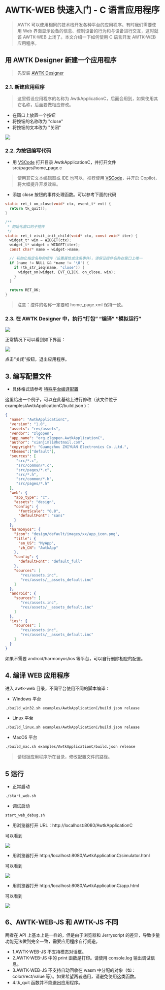 # AWTK-WEB 快速入门 - C 语言应用程序

> AWTK 可以使用相同的技术栈开发各种平台的应用程序。有时我们需要使用 Web 界面显示设备的信息、控制设备的行为和与设备进行交互，这时就该 AWTK-WEB 上场了。本文介绍一下如何使用 C 语言开发 AWTK-WEB 应用程序。

## 用 AWTK Designer 新建一个应用程序

> 先安装 [AWTK Designer](https://awtk.zlg.cn/web/index.html)

### 2.1. 新建应用程序

> 这里假设应用程序的名称为 AwtkApplicationC，后面会用到，如果使用其它名称，后面要做相应修改。

* 在窗口上放置一个按钮
* 将按钮的名称改为 "close"
* 将按钮的文本改为 "关闭"

![](images/app_c1.png)

### 2.2. 为按钮编写代码

* 用 [VSCode](https://code.visualstudio.com/) 打开目录 AwtkApplicationC，并打开文件 src/pages/home_page.c 

> 使用其它文本编辑器或 IDE 也可以，推荐使用 [VSCode](https://code.visualstudio.com/)，并开启 Copilot，将大幅提升开发效率。

* 添加 close 按钮的事件处理函数。可以参考下面的代码

```c
static ret_t on_close(void* ctx, event_t* evt) {
  return tk_quit();
}

/**
 * 初始化窗口的子控件
 */
static ret_t visit_init_child(void* ctx, const void* iter) {
  widget_t* win = WIDGET(ctx);
  widget_t* widget = WIDGET(iter);
  const char* name = widget->name;

  // 初始化指定名称的控件（设置属性或注册事件），请保证控件名称在窗口上唯一
  if (name != NULL && *name != '\0') {
    if (tk_str_ieq(name, "close")) {
      widget_on(widget, EVT_CLICK, on_close, win);
    }
  }

  return RET_OK;
}
```

> 注意：控件的名称一定要和 home_page.xml 保持一致。

### 2.3. 在 AWTK Designer 中，执行“打包” “编译” “模拟运行”

![](images/app_c2.png)

正常情况下可以看到如下界面：

![](images/app_c3.png)

点击“关闭”按钮，退出应用程序。

## 3. 编写配置文件

* 具体格式请参考 [特殊平台编译配置](https://github.com/zlgopen/awtk/blob/master/docs/build_config.md)

这里给出一个例子，可以在此基础上进行修改（该文件位于 examples/AwtkApplicationC/build.json )：

```json
{
  "name": "AwtkApplicationC",
  "version": "1.0",
  "assets": "res/assets",
  "vendor": "zlgopen",
  "app_name": "org.zlgopen.AwtkApplicationC",
  "author": "xianjimli@hotmail.com",
  "copyright": "Guangzhou ZHIYUAN Electronics Co.,Ltd.",
  "themes":["default"],
  "sources": [
     "src/*.c",
     "src/common/*.c",
     "src/pages/*.c",
     "src/*.h",
     "src/common/*.h",
     "src/pages/*.h"
  ],
  "web": {
    "app_type": "c",
    "assets": "design",
    "config": {
      "fontScale": "0.8",
      "defaultFont": "sans"
    }
  },
  "harmonyos": {
    "icon": "design/default/images/xx/app_icon.png",
    "title": {
      "en_US": "MyApp",
      "zh_CN": "AwtkApp"
    },
    "config": {
      "defaultFont": "default_full"
    },
    "sources": [
       "res/assets.inc",
       "res/assets/__assets_default.inc"
    ]
  },
  "android": {
    "sources": [
       "res/assets.inc",
       "res/assets/__assets_default.inc"
    ]
  },
  "ios": {
    "sources": [
       "res/assets.inc",
       "res/assets/__assets_default.inc"
    ]
  }
}
```

如果不需要 android/harmonyos/ios 等平台，可以自行删除相应的配置。

## 4. 编译 WEB 应用程序

进入 awtk-web 目录，不同平台使用不同的脚本编译：

* Windows 平台

```sh
./build_win32.sh examples/AwtkApplicationC/build.json release
```

* Linux 平台

```sh
./build_linux.sh examples/AwtkApplicationC/build.json release
```

* MacOS 平台

```sh
./build_mac.sh examples/AwtkApplicationC/build.json release
```

> 请根据应用程序所在目录，修改配置文件的路径。

## 5 运行

* 正常启动

```sh
./start_web.sh
```

* 调试启动

```sh
start_web_debug.sh
```

* 用浏览器打开 URL：http://localhost:8080/AwtkApplicationC

可以看到

![](images/app_c4.png)

* 用浏览器打开 http://localhost:8080/AwtkApplicationC/simulator.html

可以看到

![](images/app_c5.png)

* 用浏览器打开 http://localhost:8080/AwtkApplicationC/app.html

可以看到

![](images/app_c6.png)

## 6、AWTK-WEB-JS 和 AWTK-JS 不同

两者在 API 上基本上是一样的，但是由于浏览器和 Jerryscript 的差异，导致少量功能无法做到完全一致，需要应用程序自行规避。

* 1.AWTK-WEB-JS 不支持模态对话框。
* 2.AWTK-WEB-JS 中的 print 函数是打印。请使用 console.log 输出调试信息。
* 3.AWTK-WEB-JS 不支持自动回收在 wasm 中分配的对象（如：color/rect/value 等）。如果希望两者通用，请避免使用这类函数。
* 4.tk_quit 函数并不能退出应用程序。
